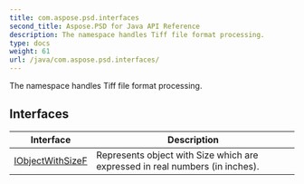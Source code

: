 ```yaml
---
title: com.aspose.psd.interfaces
second_title: Aspose.PSD for Java API Reference
description: The namespace handles Tiff file format processing.
type: docs
weight: 61
url: /java/com.aspose.psd.interfaces/
---
```



The namespace handles Tiff file format processing.


## Interfaces

| Interface | Description |
| --- | --- |
| [IObjectWithSizeF](../com.aspose.psd.interfaces/iobjectwithsizef) | Represents object with Size which are expressed in real numbers (in inches). |

